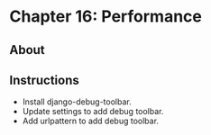 # Chapter 16: Performance

## About


## Instructions

- Install django-debug-toolbar.
- Update settings to add debug toolbar. 
- Add urlpattern to add debug toolbar.


